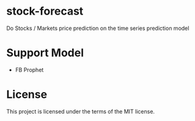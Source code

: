 # stock-forecast

Do Stocks / Markets price prediction on the time series prediction model

# Support Model
* FB Prophet

# License
This project is licensed under the terms of the MIT license.